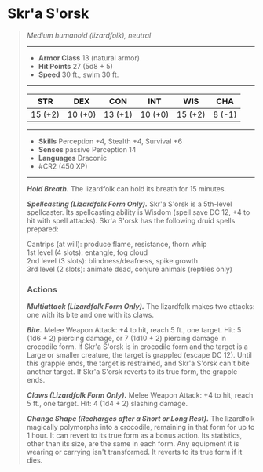 # Skr'a S'orsk
>*Medium humanoid (lizardfolk), neutral*
>___
>- **Armor Class** 13 (natural armor)
>- **Hit Points** 27 (5d8 + 5)
>- **Speed** 30 ft., swim 30 ft.
>___
>|STR|DEX|CON|INT|WIS|CHA|
>|:---:|:---:|:---:|:---:|:---:|:---:|
>|15 (+2)|10 (+0)|13 (+1)|10 (+0)|15 (+2)|8 (-1)|
>___
>- **Skills** Perception +4, Stealth +4, Survival +6
>- **Senses** passive Perception 14
>- **Languages** Draconic
>- #CR2 (450 XP)
>___
>***Hold Breath.*** The lizardfolk can hold its breath for 15 minutes.  
>
>***Spellcasting (Lizardfolk Form Only).*** Skr'a S'orsk is a 5th-level spellcaster. Its spellcasting ability is Wisdom (spell save DC 12, +4 to hit with spell attacks). Skr'a S'orsk has the following druid spells prepared:  
>
>Cantrips (at will): produce flame, resistance, thorn whip  
>1st level (4 slots): entangle, fog cloud  
>2nd level (3 slots): blindness/deafness, spike growth  
>3rd level (2 slots): animate dead, conjure animals (reptiles only)  
>
>### Actions
>***Multiattack (Lizardfolk Form Only).*** The lizardfolk makes two attacks: one with its bite and one with its claws.  
>
>***Bite.*** Melee Weapon Attack: +4 to hit, reach 5 ft., one target. Hit: 5 (1d6 + 2) piercing damage, or 7 (1d10 + 2) piercing damage in crocodile form. If Skr'a S'orsk is in crocodile form and the target is a Large or smaller creature, the target is grappled (escape DC 12). Until this grapple ends, the target is restrained, and Skr'a S'orsk can't bite another target. If Skr'a S'orsk reverts to its true form, the grapple ends.  
>
>***Claws (Lizardfolk Form Only).*** Melee Weapon Attack: +4 to hit, reach 5 ft., one target. Hit: 4 (1d4 + 2) slashing damage.  
>
>***Change Shape (Recharges after a Short or Long Rest).*** The lizardfolk magically polymorphs into a crocodile, remaining in that form for up to 1 hour. It can revert to its true form as a bonus action. Its statistics, other than its size, are the same in each form. Any equipment it is wearing or carrying isn't transformed. It reverts to its true form if it dies.
